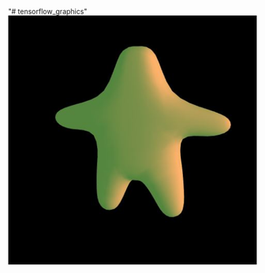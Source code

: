 "# tensorflow_graphics" 
<img src="https://github.com/sandroormeno/tensorflow_graphics/blob/master/Captura.jpg" width=600 />
